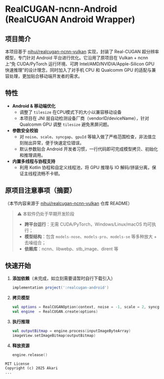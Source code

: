 # RealCUGAN-ncnn-Android (RealCUGAN Android Wrapper)

## 项目简介
本项目基于 [nihui/realcugan-ncnn-vulkan](https://github.com/nihui/realcugan-ncnn-vulkan) 实现，封装了 Real-CUGAN 超分辨率模型，专门针对 Android 平台进行优化。它沿用了原项目在 Vulkan + ncnn 上“免 CUDA/PyTorch 运行环境、可跨 Intel/AMD/NVIDIA/Apple-Silicon GPU 快速推理”的设计理念，同时加入了对手机 CPU 和 Qualcomm GPU 的适配与兼容处理，更加贴合移动端开发者的需求。

## 特性
- **Android & 移动端优化**
  - 调整了 `tilesize` 在CPU模式下的大小以兼容移动设备
  - 本项目在 JNI 层自动检测设备厂商（vendorID/deviceName），针对 Qualcomm GPU 调整 `tilesize` 避免黑屏问题。
- **参数安全校验**
  - 对 `noise`、`scale`、`syncgap`、`gpuId` 等输入做了严格范围检查，非法值立刻抛出异常，便于快速定位错误。
  - 默认参数贴合 Android 开发者习惯，一行代码即可完成模型拷贝、初始化和推理调用。
- **内置多线程与协程支持**
  - 利用 Kotlin 协程和自定义线程池，将 GPU 推理与 IO 解码/拼装分离，保证主线程流畅不卡顿。

## 原项目注意事项（摘要）
（本节内容来源于 [nihui/realcugan-ncnn-vulkan](https://github.com/nihui/realcugan-ncnn-vulkan) 仓库 README）
> ⚠️ 本软件仍处于早期开发阶段
>
> - **跨平台运行**：无需 CUDA/PyTorch，Windows/Linux/macOS 均可执行；  
> - **模型结构**：包含 `models-nose`、`models-pro`、`models-se` 等多种放大 + 去噪组合；  
> - **依赖库**：ncnn、libwebp、stb_image、dirent 等  

## 快速开始
1. **添加依赖**（未完成，如立刻需要请暂时自行下载引入）
   ```groovy
   implementation project(':realcugan-android')
   ```
2. **拷贝模型**
   ```kotlin
   val options = RealCUGANOption(context, noise = -1, scale = 2, syncgap = 3, gpuId = 0)
   val engine  = RealCUGAN.create(options)
   ```
3. **执行推理**
   ```kotlin
   val outputBitmap = engine.process(inputImageByteArray)
   imageView.setImageBitmap(outputBitmap)
   ```
4. **释放资源**
   ```kotlin
   engine.release()
   ```

```
MIT License
Copyright (c) 2025 Akari
...
```
